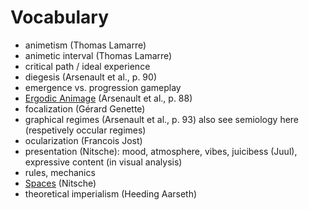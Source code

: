 # Vocabulary
- animetism (Thomas Lamarre)
- animetic interval (Thomas Lamarre)
- critical path / ideal experience
- diegesis (Arsenault et al., p. 90)
- emergence vs. progression gameplay
- [Ergodic Animage](notes/Ergodic%20Animage.md) (Arsenault et al., p. 88)
- focalization (Gérard Genette)
- graphical regimes (Arsenault et al., p. 93) also see semiology here (respetively occular regimes)
- ocularization (Francois Jost)
- presentation (Nitsche): mood, atmosphere, vibes, juicibess (Juul), expressive content (in visual analysis)
- rules, mechanics
- [Spaces](notes/Spaces.md) (Nitsche)
- theoretical imperialism (Heeding Aarseth)